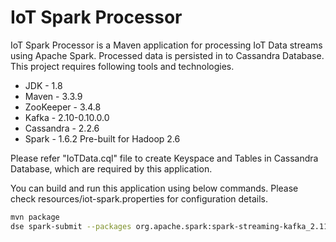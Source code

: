 # IoT Spark Processor
IoT Spark Processor is a Maven application for processing IoT Data streams using Apache Spark. Processed data is persisted in to Cassandra Database. This project requires following tools and technologies.

- JDK - 1.8
- Maven - 3.3.9
- ZooKeeper - 3.4.8
- Kafka - 2.10-0.10.0.0
- Cassandra - 2.2.6
- Spark - 1.6.2 Pre-built for Hadoop 2.6

Please refer "IoTData.cql" file to create Keyspace and Tables in Cassandra Database, which are required by this application.

You can build and run this application using below commands. Please check resources/iot-spark.properties for configuration details.

```sh
mvn package
dse spark-submit --packages org.apache.spark:spark-streaming-kafka_2.11:1.6.3 --class "com.iot.app.spark.processor.IoTDataProcessor" target/iot-spark-processor-1.0.0.jar
```